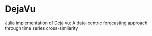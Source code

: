 # DejaVu
Julia implementation of Déjà vu: A data-centric forecasting approach through time series cross-similarity
